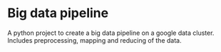 # Big data pipeline
 A python project to create a big data pipeline on a google data cluster. Includes preprocessing, mapping and reducing of the data.
